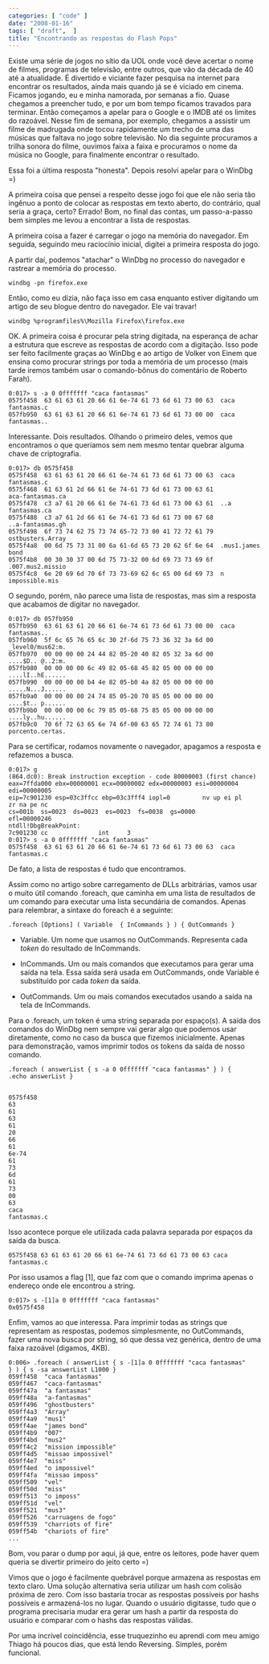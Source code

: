 ```yaml
---
categories: [ "code" ]
date: "2008-01-16"
tags: [ "draft",  ]
title: "Encontrando as respostas do Flash Pops"
---
```

Existe uma série de jogos no sítio da UOL onde você deve acertar
o nome de filmes, programas de televisão, entre outros, que vão da
década de 40 até a atualidade. É divertido e viciante fazer pesquisa
na internet para encontrar os resultados, ainda mais quando já se é
viciado em cinema. Ficamos jogando, eu e minha namorada, por semanas a
fio. Quase chegamos a preencher tudo, e por um bom tempo ficamos travados
para terminar. Então começamos a apelar para o Google e o IMDB até
os limites do razoável. Nesse fim de semana, por exemplo, chegamos
a assistir um filme de madrugada onde tocou rapidamente um trecho de
uma das músicas que faltava no jogo sobre televisão. No dia seguinte
procuramos a trilha sonora do filme, ouvimos faixa a faixa e procuramos
o nome da música no Google, para finalmente encontrar o resultado.

Essa foi a última resposta "honesta". Depois resolvi apelar para o
WinDbg =)

A primeira coisa que pensei a respeito desse jogo foi que ele não
seria tão ingênuo a ponto de colocar as respostas em texto aberto, do
contrário, qual seria a graça, certo? Errado! Bom, no final das contas,
um passo-a-passo bem simples me levou a encontrar a lista de respostas.

A primeira coisa a fazer é carregar o jogo na memória do navegador. Em
seguida, seguindo meu raciocínio inicial, digitei a primeira resposta
do jogo.

A partir daí, podemos "atachar" o WinDbg no processo do navegador e
rastrear a memória do processo.

    
    windbg -pn firefox.exe

[](/images/win-pan.mp3)Então, como eu dizia, não faça isso em
casa enquanto estiver digitando um artigo de seu blogue dentro do
navegador. Ele vai travar!

    
    windbg %programfiles%\Mozilla Firefox\firefox.exe

OK. A primeira coisa é procurar pela string digitada, na esperança
de achar a estrutura que escreve as respostas de acordo com a
digitação. Isso pode ser feito facilmente graças ao WinDbg e ao
artigo de Volker von Einem que ensina como procurar strings por toda a
memória de um processo (mais tarde iremos também usar o comando-bônus
do comentário de Roberto Farah).

    
    0:017> s -a 0 0fffffff "caca fantasmas"
    0575f458  63 61 63 61 20 66 61 6e-74 61 73 6d 61 73 00 63  caca
    fantasmas.c
    057fb950  63 61 63 61 20 66 61 6e-74 61 73 6d 61 73 00 00  caca
    fantasmas..

Interessante. Dois resultados. Olhando o primeiro deles, vemos que
encontramos o que queríamos sem nem  mesmo tentar quebrar alguma chave
de criptografia.

    
    0:017> db 0575f458
    0575f458  63 61 63 61 20 66 61 6e-74 61 73 6d 61 73 00 63  caca
    fantasmas.c
    0575f468  61 63 61 2d 66 61 6e 74-61 73 6d 61 73 00 63 61
    aca-fantasmas.ca
    0575f478  c3 a7 61 20 66 61 6e 74-61 73 6d 61 73 00 63 61  ..a
    fantasmas.ca
    0575f488  c3 a7 61 2d 66 61 6e 74-61 73 6d 61 73 00 67 68
    ..a-fantasmas.gh
    0575f498  6f 73 74 62 75 73 74 65-72 73 00 41 72 72 61 79
    ostbusters.Array
    0575f4a8  00 6d 75 73 31 00 6a 61-6d 65 73 20 62 6f 6e 64  .mus1.james
    bond
    0575f4b8  00 30 30 37 00 6d 75 73-32 00 6d 69 73 73 69 6f
    .007.mus2.missio
    0575f4c8  6e 20 69 6d 70 6f 73 73-69 62 6c 65 00 6d 69 73  n
    impossible.mis

O segundo, porém, não parece uma lista de respostas, mas sim a resposta
que acabamos de digitar no navegador.

    
    0:017> db 057fb950
    057fb950  63 61 63 61 20 66 61 6e-74 61 73 6d 61 73 00 00  caca
    fantasmas..
    057fb960  5f 6c 65 76 65 6c 30 2f-6d 75 73 36 32 3a 6d 00
    _level0/mus62:m.
    057fb970  00 00 00 00 24 44 82 05-20 40 82 05 32 3a 6d 00
    ....$D.. @..2:m.
    057fb980  00 00 00 00 6c 49 82 05-68 45 82 05 00 00 00 00
    ....lI..hE......
    057fb990  00 00 00 00 b4 4e 82 05-b0 4a 82 05 00 00 00 00
    .....N...J......
    057fb9a0  00 00 00 00 24 74 85 05-20 70 85 05 00 00 00 00
    ....$t.. p......
    057fb9b0  00 00 00 00 6c 79 85 05-68 75 85 05 00 00 00 00
    ....ly..hu......
    057fb9c0  70 6f 72 63 65 6e 74 6f-00 63 65 72 74 61 73 00
    porcento.certas.

Para se certificar, rodamos novamente o navegador, apagamos a resposta
e refazemos a busca.

    
    0:017> g
    (864.dc0): Break instruction exception - code 80000003 (first chance)
    eax=7ffda000 ebx=00000001 ecx=00000002 edx=00000003 esi=00000004
    edi=00000005
    eip=7c901230 esp=03c3ffcc ebp=03c3fff4 iopl=0         nv up ei pl
    zr na pe nc
    cs=001b  ss=0023  ds=0023  es=0023  fs=0038  gs=0000
    efl=00000246
    ntdll!DbgBreakPoint:
    7c901230 cc              int     3
    0:017> s -a 0 0fffffff "caca fantasmas"
    0575f458  63 61 63 61 20 66 61 6e-74 61 73 6d 61 73 00 63  caca
    fantasmas.c

De fato, a lista de respostas é tudo que encontramos.

Assim como no artigo sobre carregamento de DLLs arbitrárias,  vamos usar
o muito útil comando .foreach, que caminha em uma lista de resultados
de um comando para executar uma lista secundária de comandos. Apenas
para relembrar, a sintaxe do foreach é a seguinte:

    
    .foreach [Options] ( Variable  { InCommands } ) { OutCommands }

	
  * Variable. Um nome que usamos no OutCommands. Representa cada _token_
  do resultado de InCommands.

	
  * InCommands. Um ou mais comandos que executamos para gerar uma saída
  na tela. Essa saída será usada em OutCommands, onde Variable é
  substituído por cada _token_ da saída.

	
  * OutCommands. Um ou mais comandos executados usando a saída na tela
  de InCommands.

Para o .foreach, um token é uma string separada por espaço(s). A
saída dos comandos do WinDbg nem sempre vai gerar algo que podemos
usar diretamente, como no caso da busca que fizemos inicialmente. Apenas
para demonstração, vamos imprimir todos os tokens da saída de nosso
comando.

    
    .foreach ( answerList { s -a 0 0fffffff "caca fantasmas" } ) {
    .echo answerList }

    
    0575f458
    63
    61
    63
    61
    20
    66
    61
    6e-74
    61
    73
    6d
    61
    73
    00
    63
    caca
    fantasmas.c

Isso acontece porque ele utilizada cada palavra separada por espaços
da saída da busca.

    
    0575f458 63 61 63 61 20 66 61 6e-74 61 73 6d 61 73 00 63 caca
    fantasmas.c

Por isso usamos a flag [1], que faz com que o comando imprima apenas o
endereço onde ele encontrou a string.

    
    0:017> s -[1]a 0 0fffffff "caca fantasmas"
    0x0575f458

Enfim, vamos ao que interessa. Para imprimir todas as strings que
representam as respostas, podemos simplesmente, no OutCommands, fazer
uma nova busca por string, só que dessa vez genérica, dentro de uma
faixa razoável (digamos, 4KB).

    
    0:006> .foreach ( answerList { s -[1]a 0 0fffffff "caca fantasmas"
    } ) { s -sa answerList L1000 }
    059ff458  "caca fantasmas"
    059ff467  "caca-fantasmas"
    059ff47a  "a fantasmas"
    059ff48a  "a-fantasmas"
    059ff496  "ghostbusters"
    059ff4a3  "Array"
    059ff4a9  "mus1"
    059ff4ae  "james bond"
    059ff4b9  "007"
    059ff4bd  "mus2"
    059ff4c2  "mission impossible"
    059ff4d5  "missao impossivel"
    059ff4e7  "miss"
    059ff4ed  "o impossivel"
    059ff4fa  "missao imposs"
    059ff509  "vel"
    059ff50d  "miss"
    059ff513  "o imposs"
    059ff51d  "vel"
    059ff521  "mus3"
    059ff526  "carruagens de fogo"
    059ff539  "charriots of fire"
    059ff54b  "chariots of fire"
    ...

Bom, vou parar o dump por aqui, já que, entre os leitores, pode haver
quem queria se divertir primeiro do jeito certo =)

Vimos que o jogo é facilmente quebrável porque armazena as respostas em
texto claro. Uma solução alternativa seria utilizar um hash com colisão
próxima de zero. Com isso bastaria trocar as respostas possíveis por
hashs possíveis e armazená-los no lugar. Quando o usuário digitasse,
tudo que o programa precisaria mudar era gerar um hash a partir da
resposta do usuário e comparar com o hashs das respostas válidas.

Por uma incrível coincidência, esse truquezinho eu aprendi com meu
amigo Thiago há poucos dias, que está lendo Reversing. Simples, porém
funcional.
